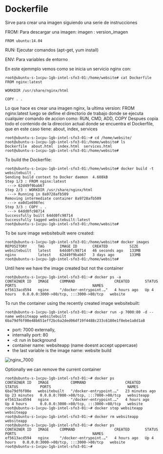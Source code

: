 # Dockerfile
Sirve para crear una imagen siguiendo una serie de instrucciones

FROM: Para descargar una imagen: imagen : version_imagen
```shell
FROM ubuntu:14.04
```

RUN: Ejecutar comandos (apt-get, yum install)

ENV: Para variables de entorno

En este ejemmplo vemos como se inicia un servicio nginx con:
```shell
root@ubuntu-s-1vcpu-1gb-intel-sfo3-01:/home/website# cat Dockerfile
FROM nginx:latest

WORKDIR /usr/share/nginx/html

COPY . .
```
Lo que hace es crear una imagen nginx, la ultima version: FROM nginx:latest
luego se define el directorio de trabajo donde se ejecuta cualquier comando de accion como: RUN, CMD, ADD, COPY
Despues copia todo el contenido de la direccion actual donde se encuentra el Dockerfile, que en este caso tiene: about, index, services
```shell
root@ubuntu-s-1vcpu-1gb-intel-sfo3-01:~# cd /home/website/
root@ubuntu-s-1vcpu-1gb-intel-sfo3-01:/home/website# ls
Dockerfile  about.html  index.html  services.html
root@ubuntu-s-1vcpu-1gb-intel-sfo3-01:/home/website#
```

To build the Dockerfile:
```shell
root@ubuntu-s-1vcpu-1gb-intel-sfo3-01:/home/website# docker build -t websitebuilt .
Sending build context to Docker daemon  4.608kB
Step 1/3 : FROM nginx:latest
 ---> 62d49f9bab67
Step 2/3 : WORKDIR /usr/share/nginx/html
 ---> Running in 8a9728afb509
Removing intermediate container 8a9728afb509
 ---> ea0d1e698fec
Step 3/3 : COPY . .
 ---> 64dd0fc98714
Successfully built 64dd0fc98714
Successfully tagged websitebuilt:latest
root@ubuntu-s-1vcpu-1gb-intel-sfo3-01:/home/website#
```

To be sure image websitebuilt were created:
```shell
root@ubuntu-s-1vcpu-1gb-intel-sfo3-01:/home/website# docker images
REPOSITORY     TAG       IMAGE ID       CREATED          SIZE
websitebuilt   latest    64dd0fc98714   46 seconds ago   133MB
nginx          latest    62d49f9bab67   3 days ago       133MB
root@ubuntu-s-1vcpu-1gb-intel-sfo3-01:/home/website#
```

Until here we have the image created but not the container
```shell
root@ubuntu-s-1vcpu-1gb-intel-sfo3-01:~# docker ps -a
CONTAINER ID   IMAGE     COMMAND                  CREATED       STATUS       PORTS                                   NAMES
ef5613acd594   nginx     "/docker-entrypoint.…"   4 hours ago   Up 4 hours   0.0.0.0:3000->80/tcp, :::3000->80/tcp   website
```
To run the container using the recently created image websitebuilt:
```shell
root@ubuntu-s-1vcpu-1gb-intel-sfo3-01:~# docker run -p 7000:80 -d --name websiteapp websitebuilt
6ba79df6f00e48b651eff2bc6a2ded06df19f4488c233c6180e1f8ebe1a8d1a8
```
- port: 7000 externally, 
- internally port: 80
- -d: run in background
- container name: websiteapp (name doesnt accept uppercase)
- the last variable is the image name: website build

![nginx_7000](https://user-images.githubusercontent.com/48032479/115093645-00a03500-9ee9-11eb-9a7d-5c0c12b84653.gif)

Optionally we can remove the current container
```shell
root@ubuntu-s-1vcpu-1gb-intel-sfo3-01:~# docker ps
CONTAINER ID   IMAGE          COMMAND                  CREATED          STATUS          PORTS                                   NAMES
6ba79df6f00e   websitebuilt   "/docker-entrypoint.…"   23 minutes ago   Up 23 minutes   0.0.0.0:7000->80/tcp, :::7000->80/tcp   websiteapp
ef5613acd594   nginx          "/docker-entrypoint.…"   4 hours ago      Up 4 hours      0.0.0.0:3000->80/tcp, :::3000->80/tcp   website
root@ubuntu-s-1vcpu-1gb-intel-sfo3-01:~# docker stop websiteapp
websiteapp
root@ubuntu-s-1vcpu-1gb-intel-sfo3-01:~# docker rm websiteapp
websiteapp
root@ubuntu-s-1vcpu-1gb-intel-sfo3-01:~# docker ps
CONTAINER ID   IMAGE     COMMAND                  CREATED       STATUS       PORTS                                   NAMES
ef5613acd594   nginx     "/docker-entrypoint.…"   4 hours ago   Up 4 hours   0.0.0.0:3000->80/tcp, :::3000->80/tcp   website
root@ubuntu-s-1vcpu-1gb-intel-sfo3-01:~#
```

